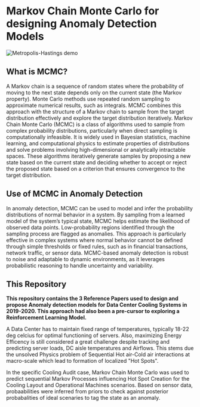 # Markov Chain Monte Carlo for designing Anomaly Detection Models 
![Metropolis-Hastings demo](https://upload.wikimedia.org/wikipedia/commons/d/de/Flowchart-of-Metropolis-Hastings-M-H-algorithm-for-the-parameter-estimation-using-the.png)
## What is MCMC?
A Markov chain is a sequence of random states where the probability of moving to the next state depends only on the current state (the Markov property). Monte Carlo 
methods use repeated random sampling to approximate numerical results, such as integrals. MCMC combines this approach with the structure of a Markov chain to sample 
from the target distribution effectively and explore the target distribution iteratively. Markov Chain Monte Carlo (MCMC) is a class of algorithms used to sample from 
complex probability distributions, particularly when direct sampling is computationally infeasible. It is widely used in Bayesian statistics, machine learning, and 
computational physics to estimate properties of distributions and solve problems involving high-dimensional or analytically intractable spaces. These algorithms 
iteratively generate samples by proposing a new state based on the current state and deciding whether to accept or reject the proposed state based on a criterion that 
ensures convergence to the target distribution.

## Use of MCMC in Anomaly Detection
In anomaly detection, MCMC can be used to model and infer the probability distributions of normal behavior in a system. By sampling from a learned model of the system’s 
typical state, MCMC helps estimate the likelihood of observed data points. Low-probability regions identified through the sampling process are flagged as anomalies. 
This approach is particularly effective in complex systems where normal behavior cannot be defined through simple thresholds or fixed rules, such as in financial 
transactions, network traffic, or sensor data. MCMC-based anomaly detection is robust to noise and adaptable to dynamic environments, as it leverages probabilistic 
reasoning to handle uncertainty and variability.

## This Repository
**This repository contains the 3 Reference Papers used to design and propose Anomaly detection models for Data Center Cooling Systems in 2019-2020. This approach had 
also been a pre-cursor to exploring a Reinforcement Learning Model.**

A Data Center has to maintain fixed range of temperatures, typically 18-22 deg celcius for optimal functioning of servers. Also, maximizing Energy Efficency 
is still considered a great challenge despite tracking and predicting server loads, DC aisle temperatures and Airflows. This stems due the unsolved Physics
problem of Sequential Hot air-Cold air interactions at macro-scale which lead to formation of localized "Hot Spots".

In the specific Cooling Audit case, Markov Chain Monte Carlo was used to predict sequential Markov Processes influencing Hot Spot Creation for the Cooling Layout 
and Operational Machines scenarios. Based on sensor data, probaabilities were inferred from priors to check against posterior probabalities of ideal scenaries to 
tag the state as an anomaly.
